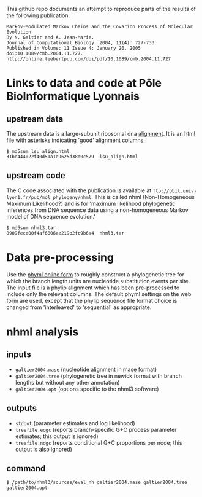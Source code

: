 This github repo documents an attempt to reproduce parts of
the results of the following publication:

```
Markov-Modulated Markov Chains and the Covarion Process of Molecular Evolution
By N. Galtier and A. Jean-Marie.
Journal of Computational Biology. 2004, 11(4): 727-733.
Published in Volume: 11 Issue 4: January 20, 2005
doi:10.1089/cmb.2004.11.727.
http://online.liebertpub.com/doi/pdf/10.1089/cmb.2004.11.727
```



# Links to data and code at P&ocirc;le BioInformatique Lyonnais

## upstream data
The upstream data is a large-subunit ribosomal dna
[alignment](http://pbil.univ-lyon1.fr/datasets/gcanc/lsu_align.html).
It is an html file with asterisks indicating 'good' alignment columns.
```
$ md5sum lsu_align.html 
31be444022f40d51a1e9625d38d0c579  lsu_align.html
```

## upstream code
The C code associated with the publication is available at
`ftp://pbil.univ-lyon1.fr/pub/mol_phylogeny/nhml`.
This is called nhml (Non-Homogeneous Maximum Likelihood?)
and is for 'maximum likelihood phylogenetic inferences from DNA
sequence data using a non-homogeneous Markov model of DNA sequence evolution.'
```
$ md5sum nhml3.tar 
8909fece00f4af6806ae219b2fc9b6a4  nhml3.tar
```


# Data pre-processing

Use the [phyml online form](http://www.atgc-montpellier.fr/phyml/)
to roughly construct a phylogenetic tree for which the branch length
units are nucleotide substitution events per site.
The input file is a phylip alignment which has been pre-processed
to include only the relevant columns.
The default phyml settings on the web form are used,
except that the phylip sequence file format choice is changed from
'interleaved' to 'sequential' as appropriate.


# nhml analysis

## inputs
 * `galtier2004.mase` (nucleotide alignment in
   [mase](http://pbil.univ-lyon1.fr/help/formats.html) format)
 * `galtier2004.tree` (phylogenetic tree in newick format
   with branch lengths but without any other annotation)
 * `galtier2004.opt` (options specific to the nhml3 software)

## outputs
 * `stdout` (parameter estimates and log likelihood)
 * `treefile.eqgc` (reports branch-specific G+C process parameter estimates;
   this output is ignored)
 * `treefile.ndgc` (reports conditional G+C proportions per node;
   this output is also ignored)

## command
```
$ /path/to/nhml3/sources/eval_nh galtier2004.mase galtier2004.tree galtier2004.opt
```
